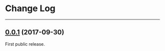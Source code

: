 # Change Log

-----

## [0.0.1](https://github.com/EyreFree/EFColorPicker/releases/tag/0.0.1) (2017-09-30)

First public release.
